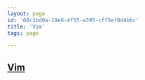 ```yaml
---
layout: page
id: '60c1bd0a-19e6-4f55-a395-cff5ef0d4bbc'
title: 'Vim'
tags: page

---
```

  
<h2 class="text-3xl font-semibold mb-4"><a href="/journals/Vim">Vim</a></h2>

<div class="space-y-2">

</div>
